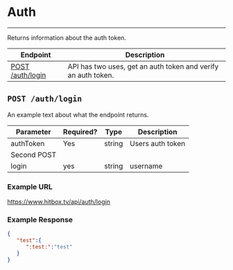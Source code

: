 # Auth
***

Returns information about the auth token.

| Endpoint | Description |
| ---- | --------------- |
| [POST /auth/login](/auth/login.md#get-authlogin) | API has two uses, get an auth token and verify an auth token.  |

## `POST /auth/login`

An example text about what the endpoint returns.

| Parameter | Required? | Type | Description |
| ---- | ----- | ---- | ----- |
| authToken | Yes | string | Users auth token | 
| Second POST |  |  |
| login | yes | string | username |

### Example URL

https://www.hitbox.tv/api/auth/login

### Example Response 

```json
{
   "test":{
      ":test:":"test"
   }
}
```

